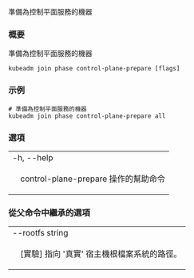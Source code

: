 <!--
The file is auto-generated from the Go source code of the component using a generic
[generator](https://github.com/kubernetes-sigs/reference-docs/). To learn how
to generate the reference documentation, please read
[Contributing to the reference documentation](/docs/contribute/generate-ref-docs/).
To update the reference conent, please follow the 
[Contributing upstream](/docs/contribute/generate-ref-docs/contribute-upstream/)
guide. You can file document formatting bugs against the
[reference-docs](https://github.com/kubernetes-sigs/reference-docs/) project.
-->


<!--
Prepare the machine for serving a control plane
-->
準備為控制平面服務的機器

<!--
### Synopsis
-->

### 概要

<!--
Prepare the machine for serving a control plane
-->

準備為控制平面服務的機器

```
kubeadm join phase control-plane-prepare [flags]
```

<!--
### Examples
-->
<!--
# Prepares the machine for serving a control plane
-->

### 示例

```
# 準備為控制平面服務的機器
kubeadm join phase control-plane-prepare all
```

<!--
### Options
-->

### 選項

   <table style="width: 100%; table-layout: fixed;">
<colgroup>
<col span="1" style="width: 10px;" />
<col span="1" />
</colgroup>
<tbody>

<tr>
<td colspan="2">-h, --help</td>
</tr>
<tr>
<td></td><td style="line-height: 130%; word-wrap: break-word;">
<!--
help for control-plane-prepare
-->
<p>
control-plane-prepare 操作的幫助命令
</p>
</td>
</tr>

</tbody>
</table>

<!--
### Options inherited from parent commands
-->

### 從父命令中繼承的選項

   <table style="width: 100%; table-layout: fixed;">
<colgroup>
<col span="1" style="width: 10px;" />
<col span="1" />
</colgroup>
<tbody>

<tr>
<td colspan="2">--rootfs string</td>
</tr>
<tr>
<td></td><td style="line-height: 130%; word-wrap: break-word;">
<!--
[EXPERIMENTAL] The path to the 'real' host root filesystem.
-->
<p>
[實驗] 指向 '真實' 宿主機根檔案系統的路徑。
</p>
</td>
</tr>

</tbody>
</table>

